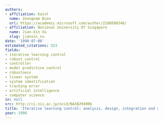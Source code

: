 ```yaml
---
authors:
- affiliation: Kaist
  name: Zeungnam Bien
  url: https://academic.microsoft.com/author/2108580340/
- affiliation: National University Of Singapore
  name: Jian-Xin Xu
  slug: jianxin_xu
date: '1998-07-08'
estimated_citations: 523
fields:
- iterative learning control
- robust control
- controller
- model predictive control
- robustness
- linear system
- system identification
- tracking error
- artificial intelligence
- computer science
in: null
src: http://ci.nii.ac.jp/ncid/BA38294906
title: 'Iterative learning control: analysis, design, integration and applications'
year: 1998
---
```

